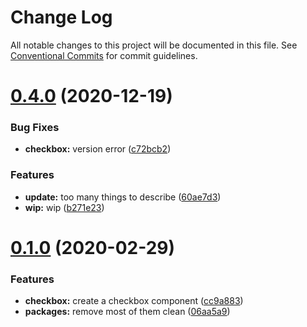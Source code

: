 # Change Log

All notable changes to this project will be documented in this file.
See [Conventional Commits](https://conventionalcommits.org) for commit guidelines.

# [0.4.0](https://github.com/knack-ux/knack-ux/compare/@knack-ux/checkbox@0.1.0...@knack-ux/checkbox@0.4.0) (2020-12-19)


### Bug Fixes

* **checkbox:** version error ([c72bcb2](https://github.com/knack-ux/knack-ux/commit/c72bcb2e0a812580ac6b5ea655e99799ab1de363))


### Features

* **update:** too many things to describe ([60ae7d3](https://github.com/knack-ux/knack-ux/commit/60ae7d3a21f3504a2ed792d08d9b0b4d4a293549))
* **wip:** wip ([b271e23](https://github.com/knack-ux/knack-ux/commit/b271e238a81541a7bb4be59b1b623b39b7277719))





# [0.1.0](https://github.com/knack-ux/knack-ux/compare/@knack-ux/checkbox@0.3.0...@knack-ux/checkbox@0.1.0) (2020-02-29)


### Features

* **checkbox:** create a checkbox component ([cc9a883](https://github.com/knack-ux/knack-ux/commit/cc9a8830fc50550fb73b6c2f3a524f19d12d1191))
* **packages:** remove most of them clean ([06aa5a9](https://github.com/knack-ux/knack-ux/commit/06aa5a911edc4c257cb2614c8deac060a2a0b2ac))

